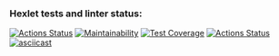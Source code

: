 ### Hexlet tests and linter status:
[![Actions Status](https://github.com/maksimfad/python-project-lvl1/workflows/hexlet-check/badge.svg)](https://github.com/maksimfad/python-project-lvl1/actions)
[![Maintainability](https://api.codeclimate.com/v1/badges/a99a88d28ad37a79dbf6/maintainability)](https://codeclimate.com/github/codeclimate/codeclimate/maintainability)
[![Test Coverage](https://api.codeclimate.com/v1/badges/a99a88d28ad37a79dbf6/test_coverage)](https://codeclimate.com/github/codeclimate/codeclimate/test_coverage)
[![Actions Status](https://github.com/maksimfad/python-project-lvl1/workflows/Python%20CI/badge.svg)](https://github.com/maksimfad/python-project-lvl1/actions)
[![asciicast](https://asciinema.org/a/WDM587IVFAtqxu4gBX6yaSN64.svg)](https://asciinema.org/a/WDM587IVFAtqxu4gBX6yaSN64)

